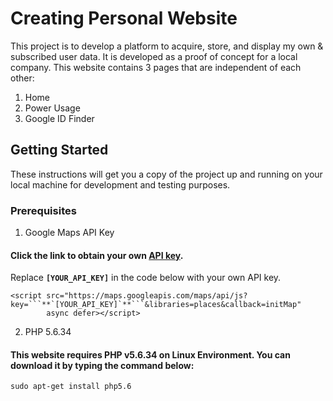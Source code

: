 # Creating Personal Website
This project is to develop a platform to acquire, store, and display my own & subscribed user data. It is developed as a proof of concept for a local company.
This website contains 3 pages that are independent of each other:
1. Home
2. Power Usage
3. Google ID Finder

## Getting Started
These instructions will get you a copy of the project up and running on your local machine for development and testing purposes.

### Prerequisites
1. Google Maps API Key
#### Click the link to obtain your own [API key](https://developers.google.com/maps/documentation/javascript/get-api-key).
Replace **`[YOUR_API_KEY]`** in the code below with your own API key.
```
<script src="https://maps.googleapis.com/maps/api/js?key=```**`[YOUR_API_KEY]`**```&libraries=places&callback=initMap"
        async defer></script>
```

2. PHP 5.6.34
#### This website requires PHP v5.6.34 on Linux Environment. You can download it by typing the command below:
```
sudo apt-get install php5.6
```
